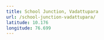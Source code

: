 ```yaml
---
title: School Junction, Vadattupara
url: /school-junction-vadattupara/
latitude: 10.176
longitude: 76.699
---
```

